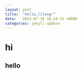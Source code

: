 ```yaml
---
layout: post
title:  "hello,litang!"
date:   2023-07-18 18:24:31 +0800
categories: jekyll update
---
```


# hi
## hello